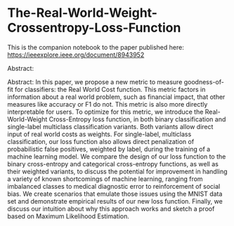# The-Real-World-Weight-Crossentropy-Loss-Function

This is the companion notebook to the paper published here: https://ieeexplore.ieee.org/document/8943952

Abstract:

Abstract:
In this paper, we propose a new metric to measure goodness-of-fit for classifiers: the Real World Cost function. This metric factors in information about a real world problem, such as financial impact, that other measures like accuracy or F1 do not. This metric is also more directly interpretable for users. To optimize for this metric, we introduce the Real-World-Weight Cross-Entropy loss function, in both binary classification and single-label multiclass classification variants. Both variants allow direct input of real world costs as weights. For single-label, multiclass classification, our loss function also allows direct penalization of probabilistic false positives, weighted by label, during the training of a machine learning model. We compare the design of our loss function to the binary cross-entropy and categorical cross-entropy functions, as well as their weighted variants, to discuss the potential for improvement in handling a variety of known shortcomings of machine learning, ranging from imbalanced classes to medical diagnostic error to reinforcement of social bias. We create scenarios that emulate those issues using the MNIST data set and demonstrate empirical results of our new loss function. Finally, we discuss our intuition about why this approach works and sketch a proof based on Maximum Likelihood Estimation.
